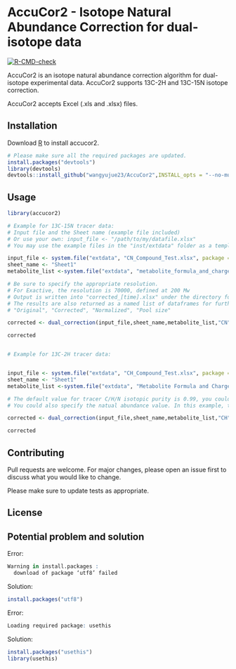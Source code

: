 # AccuCor2 - Isotope Natural Abundance Correction for dual-isotope data

<!-- badges: start -->
[![R-CMD-check](https://github.com/wangyujue23/AccuCor2/workflows/R-CMD-check/badge.svg)](https://github.com/wangyujue23/AccuCor2/actions)
<!-- badges: end -->

AccuCor2 is an isotope natural abundance correction algorithm for dual-isotope experimental data. AccuCor2 supports 13C-2H and 13C-15N isotope correction.

AccuCor2 accepts Excel (.xls and .xlsx) files.

## Installation

Download [R](https://www.r-project.org/) to install accucor2.

```R
# Please make sure all the required packages are updated.
install.packages("devtools")
library(devtools)
devtools::install_github("wangyujue23/AccuCor2",INSTALL_opts = "--no-multiarch")
```

## Usage

```R
library(accucor2)

# Example for 13C-15N tracer data:
# Input file and the Sheet name (example file included)
# Or use your own: input_file <- "/path/to/my/datafile.xlsx"
# You may use the example files in the "inst/extdata" folder as a template to format your own data.

input_file <- system.file("extdata", "CN_Compound_Test.xlsx", package = "accucor2")
sheet_name <- "Sheet1"
metabolite_list <-system.file("extdata", "metabolite_formula_and_charge_info.csv", package = "accucor2")

# Be sure to specify the appropriate resolution.
# For Exactive, the resolution is 70000, defined at 200 Mw
# Output is written into "corrected_[time].xlsx" under the directory folder by default (a message will show you where it is)
# The results are also returned as a named list of dataframes for further processing in R
# "Original", "Corrected", "Normalized", "Pool size"

corrected <- dual_correction(input_file,sheet_name,metabolite_list,"CN",Resolution = 70000)

corrected


# Example for 13C-2H tracer data:


input_file <- system.file("extdata", "CH_Compound_Test.xlsx", package = "accucor2")
sheet_name <- "Sheet1"
metabolite_list <-system.file("extdata", "Metabolite Formula and Charge Info.csv", package = "accucor2")

# The default value for tracer C/H/N isotopic purity is 0.99, you could change them by specify the value of C13Purity and H2N15Purity.
# You could also specify the natual abundance value. In this example, the NitrogenNaturalAbundace (14N, 15N) and SulfurNaturalAbundace (32S, 33S, 34S) are specified.

corrected <- dual_correction(input_file,sheet_name,metabolite_list,"CH",C13Purity = 1, H2N15Purity = 1, Resolution = 750000,NitrogenNaturalAbundance = c(0.99632, 0.00368),SulfurNaturalAbundance = c(0.9493, 0.0076, 0.0431))

corrected

```

## Contributing
Pull requests are welcome. For major changes, please open an issue first to discuss what you would like to change.

Please make sure to update tests as appropriate.

## License

## Potential problem and solution
Error:
```R
Warning in install.packages :
  download of package ‘utf8’ failed
```
Solution:
```R
install.packages("utf8")
```

Error:
```R
Loading required package: usethis
```
Solution:
```R
install.packages("usethis")
library(usethis)
```

